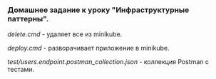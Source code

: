 <h3>Домашнее задание к уроку "Инфраструктурные паттерны".</h3>

<p><em>delete.cmd</em>  -  удаляет все из minikube.</p>
<p><em>deploy.cmd</em>  -  разворачивает приложение в minikube.</p>
<p><em>test/users.endpoint.postman_collection.json</em>  -  коллекция Postman с тестами.</p>
